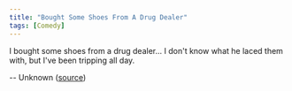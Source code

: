 ```yaml
---
title: "Bought Some Shoes From A Drug Dealer"
tags: [Comedy]
---
```


I bought some shoes from a drug dealer... I don't know what he laced them with,
but I've been tripping all day.

-- Unknown ([source][source])

[source]: https://www.facebook.com/TheRealMikeRowe/photos/a.151342491542569.29994.116999698310182/1033422066667936/
